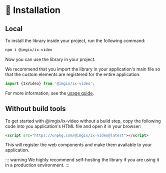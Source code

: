 # 🔌 Installation

## Local

To install the library inside your project, run the following command:

```bash
npm i @imgix/ix-video
```

Now you can use the library in your project.

We recommend that you import the library in your application's main file so that the custom elements are registered for the entire application.

```jsx
import {IxVideo} from '@imgix/ix-video';
```

For more information, see the [usage guide](/overview/ix-video.html#basic-usage).

## Without build tools

To get started with @imgix/ix-video without a build step, copy the following code into you application's HTML file and open it in your browser:

```html
<script src="https://unpkg.com/@imgix/ix-video@latest"></script>
```

This will register the web components and make them available to your application.

::: warning
We highly recommend self-hosting the library if you are using it in a production environment.
:::
